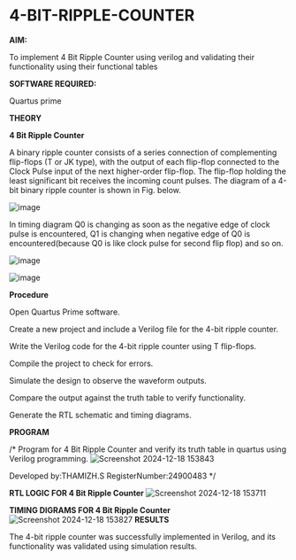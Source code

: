 # 4-BIT-RIPPLE-COUNTER

**AIM:**

To implement  4 Bit Ripple Counter using verilog and validating their functionality using their functional tables

**SOFTWARE REQUIRED:**

Quartus prime

**THEORY**

**4 Bit Ripple Counter**

A binary ripple counter consists of a series connection of complementing flip-flops (T or JK type), with the output of each flip-flop connected to the Clock Pulse input of the next higher-order flip-flop. The flip-flop holding the least significant bit receives the incoming count pulses. The diagram of a 4-bit binary ripple counter is shown in Fig. below.

![image](https://github.com/naavaneetha/4-BIT-RIPPLE-COUNTER/assets/154305477/cb4b74d4-31ab-4359-95d0-d22e67daba13)

In timing diagram Q0 is changing as soon as the negative edge of clock pulse is encountered, Q1 is changing when negative edge of Q0 is encountered(because Q0 is like clock pulse for second flip flop) and so on.

![image](https://github.com/naavaneetha/4-BIT-RIPPLE-COUNTER/assets/154305477/a573a7d6-014e-4e54-93e6-e2ac9530960b)

![image](https://github.com/naavaneetha/4-BIT-RIPPLE-COUNTER/assets/154305477/85e1958a-2fc1-49bb-9a9f-d58ccbf3663c)

**Procedure**

Open Quartus Prime software.

Create a new project and include a Verilog file for the 4-bit ripple counter.

Write the Verilog code for the 4-bit ripple counter using T flip-flops.

Compile the project to check for errors.

Simulate the design to observe the waveform outputs.

Compare the output against the truth table to verify functionality.

Generate the RTL schematic and timing diagrams.



**PROGRAM**

/* Program for 4 Bit Ripple Counter and verify its truth table in quartus using Verilog programming.
![Screenshot 2024-12-18 153843](https://github.com/user-attachments/assets/3f60d9a7-363a-4183-b5c7-4ba21d5e48c4)

 Developed by:THAMIZH.S RegisterNumber:24900483
*/

**RTL LOGIC FOR 4 Bit Ripple Counter**
![Screenshot 2024-12-18 153711](https://github.com/user-attachments/assets/6f726067-3bfd-491a-9e88-bc9517859bd9)

**TIMING DIGRAMS FOR 4 Bit Ripple Counter**
![Screenshot 2024-12-18 153827](https://github.com/user-attachments/assets/4a6eb076-a4bd-4fe4-9010-11be23df0287)
**RESULTS**




The 4-bit ripple counter was successfully implemented in Verilog, and its functionality was validated using simulation results.



